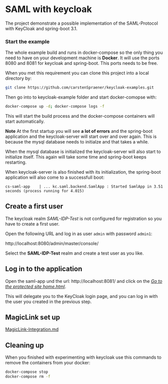 # SAML with keycloak

The project demonstrate a possible implementation of the SAML-Protocol with
KeyCloak and spring-boot 3.1. 

### Start the example

The whole example build and runs in docker-compose so the only thing
you need to have on your development machine is __Docker__. It will use the 
ports 8080 and 8081 for keycloak and spring-boot. This ports needs to be free.

When you met this requirement you can clone this project into a local 
directory by:

```bash
git clone https://github.com/carstenSpraener/keycloak-examples.git
```

Then go into to keycloak-example folder and start docker-comopse with:

```bash
docker-compose up -d; docker-compose logs -f
```

This will start the build process and the docker-compose containers will
start automatically. 

__Note__ At the first startup you will see __a lot of errors__ and the
spring-boot application and the keycloak-server will start over and over
again. This is because the mysql database needs to initialze and that 
takes a while.

When the mysql database is initialized the keycloak-server will also start
to initialize itself. This again will take some time and spring-boot keeps
restarting.

When keycloak-server is also finished with its initialization, the spring-boot
application will also come to a successfull boot:

```log
cs-saml-app    | ... kc.saml.backend.SamlApp : Started SamlApp in 3.51 seconds (process running for 4.015)
```

## Create a first user

The keycloak realm _SAML-IDP-Test_ is not configured for registration so 
you have to create a first user.

Open the following URL and log in as user `admin` with password `admin1`:

http://localhost:8080/admin/master/console/

Select the __SAML-IDP-Test__ realm and create a test user as you like.

## Log in to the application

Open the saml-app und the url: http://localhost:8081/ and click on the
_[Go to the protected site home.html](http://localhost:8081/home.html)_. 

This will delegate you to the KeyCloak login page, and you can log in with
the user you created in the previous step.


## MagicLink set up

[MagicLink-Integration.md](keycloak%2Fdoc%2FMagicLink-Integration.md)

## Cleaning up

When you finished with experimenting with keycloak use this commands to remove
the containers from your docker:

```bash
docker-compose stop 
docker-compose rm -f
```
